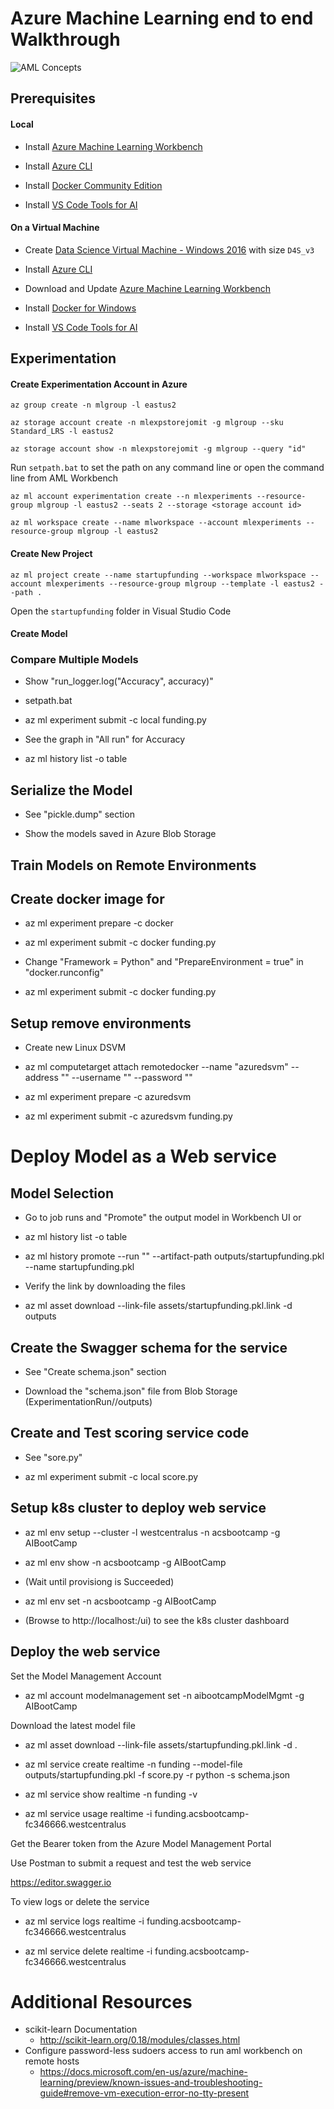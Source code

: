 # Azure Machine Learning end to end Walkthrough

![AML Concepts](https://raw.githubusercontent.com/jomit/AITrials/blob/master/aml/img/hierarchy.png)

## Prerequisites

#### Local

- Install [Azure Machine Learning Workbench](https://docs.microsoft.com/en-us/azure/machine-learning/preview/quickstart-installation#install-azure-machine-learning-workbench-on-windows)

- Install [Azure CLI](https://docs.microsoft.com/en-us/cli/azure/install-azure-cli?view=azure-cli-latest)

- Install [Docker Community Edition](https://www.docker.com/community-edition#/download)

- Install [VS Code Tools for AI](https://marketplace.visualstudio.com/items?itemName=ms-toolsai.vscode-ai#overview)

#### On a Virtual Machine

- Create [Data Science Virtual Machine - Windows 2016](https://azuremarketplace.microsoft.com/en-us/marketplace/apps/microsoft-ads.windows-data-science-vm)  with size `D4S_v3`

- Install [Azure CLI](https://docs.microsoft.com/en-us/cli/azure/install-azure-cli?view=azure-cli-latest)

- Download and Update [Azure Machine Learning Workbench](https://aka.ms/azureml-wb-msi)

- Install [Docker for Windows](https://download.docker.com/win/stable/Docker%20for%20Windows%20Installer.exe)

- Install [VS Code Tools for AI](https://marketplace.visualstudio.com/items?itemName=ms-toolsai.vscode-ai#overview)

## Experimentation

#### Create Experimentation Account in Azure

`az group create -n mlgroup -l eastus2`

`az storage account create -n mlexpstorejomit -g mlgroup --sku Standard_LRS -l eastus2`

`az storage account show -n mlexpstorejomit -g mlgroup --query "id"`

Run `setpath.bat` to set the path on any command line or open the command line from AML Workbench

`az ml account experimentation create --n mlexperiments --resource-group mlgroup -l eastus2 --seats 2 --storage <storage account id>`

`az ml workspace create --name mlworkspace --account mlexperiments --resource-group mlgroup -l eastus2`

#### Create New Project

`az ml project create --name startupfunding --workspace mlworkspace --account mlexperiments --resource-group mlgroup --template -l eastus2 --path .`

Open the `startupfunding` folder in Visual Studio Code

#### Create Model

### Compare Multiple Models

- Show "run_logger.log("Accuracy", accuracy)"

- setpath.bat

- az ml experiment submit -c local funding.py

- See the graph in "All run" for Accuracy

- az ml history list -o table

## Serialize the Model

- See "pickle.dump" section

- Show the models saved in Azure Blob Storage


## Train Models on Remote Environments

## Create docker image for 

- az ml experiment prepare -c docker

- az ml experiment submit -c docker funding.py

- Change "Framework = Python" and "PrepareEnvironment = true" in "docker.runconfig"

- az ml experiment submit -c docker funding.py

## Setup remove environments

- Create new Linux DSVM

- az ml computetarget attach remotedocker --name "azuredsvm" --address "<IP Address>" --username "<username>" --password "<password>"

- az ml experiment prepare -c azuredsvm

- az ml experiment submit -c azuredsvm funding.py


# Deploy Model as a Web service

## Model Selection

- Go to job runs and "Promote" the output model in Workbench UI or
 
- az ml history list -o table

- az ml history promote --run "<runid>" --artifact-path outputs/startupfunding.pkl --name startupfunding.pkl 

- Verify the link by downloading the files

- az ml asset download --link-file assets/startupfunding.pkl.link -d outputs

## Create the Swagger schema for the service

- See "Create schema.json" section

- Download the "schema.json" file from Blob Storage (ExperimentationRun/<RunId>/outputs)

## Create and Test scoring service code

- See "sore.py"

- az ml experiment submit -c local score.py

## Setup k8s cluster to deploy web service

- az ml env setup --cluster -l westcentralus -n acsbootcamp -g AIBootCamp

- az ml env show -n acsbootcamp -g AIBootCamp

- (Wait until provisiong is Succeeded)

- az ml env set -n acsbootcamp -g AIBootCamp

- (Browse to http://localhost:<port>/ui) to see the k8s cluster dashboard

## Deploy the web service

Set the Model Management Account

- az ml account modelmanagement set -n aibootcampModelMgmt -g AIBootCamp

Download the latest model file

- az ml asset download --link-file assets/startupfunding.pkl.link -d .

- az ml service create realtime -n funding --model-file outputs/startupfunding.pkl -f score.py -r python -s schema.json

- az ml service show realtime -n funding -v

- az ml service usage realtime -i funding.acsbootcamp-fc346666.westcentralus

Get the Bearer token from the Azure Model Management Portal

Use Postman to submit a request and test the web service

https://editor.swagger.io


To view logs or delete the service

- az ml service logs realtime -i funding.acsbootcamp-fc346666.westcentralus

- az ml service delete realtime -i funding.acsbootcamp-fc346666.westcentralus


# Additional Resources

- scikit-learn Documentation
    - http://scikit-learn.org/0.18/modules/classes.html
- Configure password-less sudoers access to run aml workbench on remote hosts
    - https://docs.microsoft.com/en-us/azure/machine-learning/preview/known-issues-and-troubleshooting-guide#remove-vm-execution-error-no-tty-present